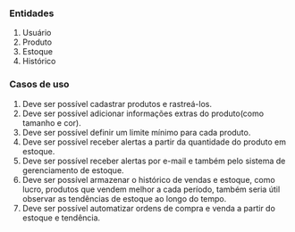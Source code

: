 ### Entidades

1. Usuário
2. Produto
3. Estoque
4. Histórico

### Casos de uso

1. Deve ser possível cadastrar produtos e rastreá-los.
2. Deve ser possível adicionar informações extras do produto(como tamanho e cor).
3. Deve ser possível definir um limite mínimo para cada produto.
4. Deve ser possível receber alertas a partir da quantidade do produto em estoque.
5. Deve ser possível receber alertas por e-mail e também pelo sistema de gerenciamento de estoque.
6. Deve ser possível armazenar o histórico de vendas e estoque, como lucro, produtos que vendem melhor a cada período, também seria útil observar as tendências de estoque ao longo do tempo.
7. Deve ser possível automatizar ordens de compra e venda a partir do estoque e tendência.